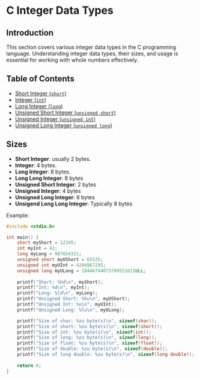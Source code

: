 # C Integer Data Types

## Introduction

This section covers various integer data types in the C programming language. Understanding integer data types, their sizes, and usage is essential for working with whole numbers effectively.

## Table of Contents

- [Short Integer (`short`)](#short-integer-short)
- [Integer (`int`)](#integer-int)
- [Long Integer (`long`)](#long-integer-long)
- [Unsigned Short Integer (`unsigned short`)](#unsigned-short-integer-unsigned-short)
- [Unsigned Integer (`unsigned int`)](#unsigned-integer-unsigned-int)
- [Unsigned Long Integer (`unsigned long`)](#unsigned-long-integer-unsigned-long)

## Sizes
- **Short Integer**: usually 2 bytes.
- **Integer**: 4 bytes.
- **Long Integer**: 8 bytes.
- **Long Long Integer**: 8 bytes
- **Unsigned Short Integer**: 2 bytes
- **Unsigned Integer**: 4 bytes
- **Unsigned Long Integer**: 8 bytes
- **Unsigend Long Long Integer**: Typically 8 bytes




Example:
```c
#include <stdio.h>

int main() {
    short myShort = 12345;
    int myInt = 42;
    long myLong = 987654321;
    unsigned short myUShort = 65535;
    unsigned int myUInt = 4294967295;
    unsigned long myULong = 18446744073709551615ULL;
    
    printf("Short: %hd\n", myShort);
    printf("Int: %d\n", myInt);
    printf("Long: %ld\n", myLong);
    printf("Unsigned Short: %hu\n", myUShort);
    printf("Unsigned Int: %u\n", myUInt);
    printf("Unsigned Long: %lu\n", myULong);

    printf("Size of char: %zu byte(s)\n", sizeof(char));
    printf("Size of short: %zu byte(s)\n", sizeof(short));
    printf("Size of int: %zu byte(s)\n", sizeof(int));
    printf("Size of long: %zu byte(s)\n", sizeof(long));
    printf("Size of float: %zu byte(s)\n", sizeof(float));
    printf("Size of double: %zu byte(s)\n", sizeof(double));
    printf("Size of long double: %zu byte(s)\n", sizeof(long double));
    
    return 0;
}
